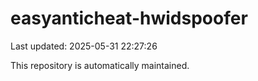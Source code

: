 # easyanticheat-hwidspoofer

Last updated: 2025-05-31 22:27:26

This repository is automatically maintained.

